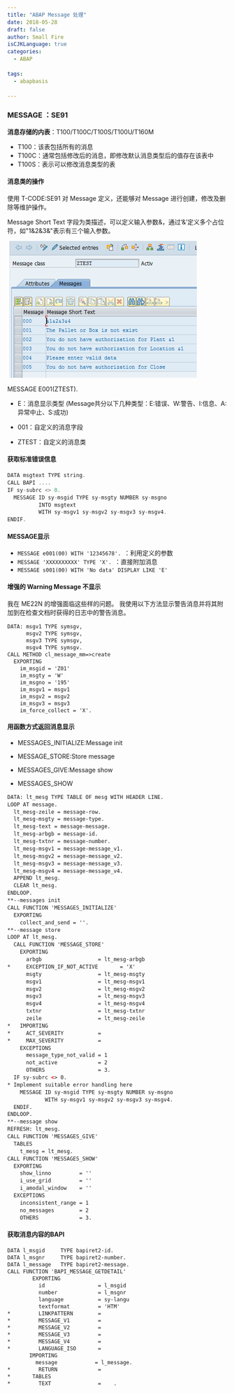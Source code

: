 ```yaml
---
title: "ABAP Message 处理"
date: 2018-05-28
draft: false
author: Small Fire
isCJKLanguage: true
categories: 
  - ABAP

tags: 
  - abapbasis

---
```


### MESSAGE ：SE91

**消息存储的内表**：T100/T100C/T100S/T100U/T160M

- T100：该表包括所有的消息
- T100C：通常包括修改后的消息，即修改默认消息类型后的值存在该表中
- T100S：表示可以修改消息类型的表

#### 消息类的操作

使用 T-CODE:SE91 对 Message 定义，还能够对 Message 进行创建，修改及删除等维护操作。

Message Short Text 字段为类描述，可以定义输入参数&，通过‘&’定义多个占位符，如"1&2&3&"表示有三个输入参数。

![定义消息类](/images/ABAP/SE91.jpg)

MESSAGE E001(ZTEST).

- E：消息显示类型 (Message共分以下几种类型：E:错误、W:警告、I:信息、A:异常中止、S:成功)


- 001：自定义的消息字段


- ZTEST：自定义的消息类


#### 获取标准错误信息

```javascript
DATA msgtext TYPE string.
CALL BAPI .... 
IF sy-subrc <> 0.
  MESSAGE ID sy-msgid TYPE sy-msgty NUMBER sy-msgno
          INTO msgtext
          WITH sy-msgv1 sy-msgv2 sy-msgv3 sy-msgv4.
ENDIF. 
```

#### MESSAGE显示

- `MESSAGE e001(00) WITH '12345678'. `：利用定义的参数
-  `MESSAGE 'XXXXXXXXXX' TYPE 'X'. `：直接附加消息
- `MESSAGE s001(00) WITH 'No data' DISPLAY LIKE 'E'`

#### 增强的 Warning Message 不显示

我在 ME22N 的增强面临这些样的问题。 我使用以下方法显示警告消息并将其附加到在检查文档时获得的日志中的警告消息。

```ABAP
DATA: msgv1 TYPE symsgv,
      msgv2 TYPE symsgv,
      msgv3 TYPE symsgv,
      msgv4 TYPE symsgv.
CALL METHOD cl_message_mm=>create
  EXPORTING
    im_msgid = 'Z01'
    im_msgty = 'W'
    im_msgno = '195'
    im_msgv1 = msgv1
    im_msgv2 = msgv2
    im_msgv3 = msgv3
    im_force_collect = 'X'.
```

#### 用函数方式返回消息显示

- MESSAGES_INITIALIZE:Message init

- MESSAGE_STORE:Store message
- MESSAGES_GIVE:Message show
- MESSAGES_SHOW

```html
DATA: lt_mesg TYPE TABLE OF mesg WITH HEADER LINE.
LOOP AT message.
  lt_mesg-zeile = message-row.
  lt_mesg-msgty = message-type.
  lt_mesg-text = message-message.
  lt_mesg-arbgb = message-id.
  lt_mesg-txtnr = message-number.
  lt_mesg-msgv1 = message-message_v1.
  lt_mesg-msgv2 = message-message_v2.
  lt_mesg-msgv3 = message-message_v3.
  lt_mesg-msgv4 = message-message_v4.
  APPEND lt_mesg.
  CLEAR lt_mesg.
ENDLOOP.
**--messages init
CALL FUNCTION 'MESSAGES_INITIALIZE'
  EXPORTING
    collect_and_send = ''.
**--message store
LOOP AT lt_mesg.
  CALL FUNCTION 'MESSAGE_STORE'
    EXPORTING
      arbgb                  = lt_mesg-arbgb
*     EXCEPTION_IF_NOT_ACTIVE       = 'X'
      msgty                  = lt_mesg-msgty
      msgv1                  = lt_mesg-msgv1
      msgv2                  = lt_mesg-msgv2
      msgv3                  = lt_mesg-msgv3
      msgv4                  = lt_mesg-msgv4
      txtnr                  = lt_mesg-txtnr
      zeile                  = lt_mesg-zeile
*   IMPORTING
*     ACT_SEVERITY           =
*     MAX_SEVERITY           =
    EXCEPTIONS
      message_type_not_valid = 1
      not_active             = 2
      OTHERS                 = 3.
  IF sy-subrc <> 0.
* Implement suitable error handling here
    MESSAGE ID sy-msgid TYPE sy-msgty NUMBER sy-msgno
            WITH sy-msgv1 sy-msgv2 sy-msgv3 sy-msgv4.
  ENDIF.
ENDLOOP.
**--message show
REFRESH: lt_mesg.
CALL FUNCTION 'MESSAGES_GIVE'
  TABLES
    t_mesg = lt_mesg.
CALL FUNCTION 'MESSAGES_SHOW'
  EXPORTING
    show_linno         = ''
    i_use_grid         = ''
    i_amodal_window    = ''
  EXCEPTIONS
    inconsistent_range = 1
    no_messages        = 2
    OTHERS             = 3.
```

#### 获取消息内容的BAPI

```JS
DATA l_msgid     TYPE bapiret2-id.
DATA l_msgnr     TYPE bapiret2-number.
DATA l_message   TYPE bapiret2-message.
CALL FUNCTION 'BAPI_MESSAGE_GETDETAIL'
        EXPORTING
          id                 = l_msgid
          number             = l_msgnr
          language           = sy-langu
          textformat         = 'HTM'
*         LINKPATTERN        =
*         MESSAGE_V1         =
*         MESSAGE_V2         =
*         MESSAGE_V3         =
*         MESSAGE_V4         =
*         LANGUAGE_ISO       =
       IMPORTING
         message            = l_message.
*         RETURN             =
*       TABLES
*         TEXT               =    .
```
